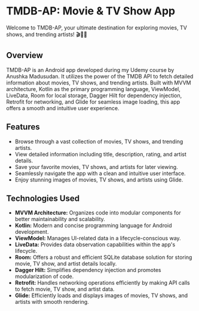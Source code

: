# TMDB-AP: Movie & TV Show App

Welcome to TMDB-AP, your ultimate destination for exploring movies, TV shows, and trending artists! 🎬🍿🎨

## Overview

TMDB-AP is an Android app developed during my Udemy course by Anushka Madusudan. It utilizes the power of the TMDB API to fetch detailed information about movies, TV shows, and trending artists. Built with MVVM architecture, Kotlin as the primary programming language, ViewModel, LiveData, Room for local storage, Dagger Hilt for dependency injection, Retrofit for networking, and Glide for seamless image loading, this app offers a smooth and intuitive user experience.

## Features

- Browse through a vast collection of movies, TV shows, and trending artists.
- View detailed information including title, description, rating, and artist details.
- Save your favorite movies, TV shows, and artists for later viewing.
- Seamlessly navigate the app with a clean and intuitive user interface.
- Enjoy stunning images of movies, TV shows, and artists using Glide.

## Technologies Used

- **MVVM Architecture:** Organizes code into modular components for better maintainability and scalability.
- **Kotlin:** Modern and concise programming language for Android development.
- **ViewModel:** Manages UI-related data in a lifecycle-conscious way.
- **LiveData:** Provides data observation capabilities within the app's lifecycle.
- **Room:** Offers a robust and efficient SQLite database solution for storing movie, TV show, and artist details locally.
- **Dagger Hilt:** Simplifies dependency injection and promotes modularization of code.
- **Retrofit:** Handles networking operations efficiently by making API calls to fetch movie, TV show, and artist data.
- **Glide:** Efficiently loads and displays images of movies, TV shows, and artists with smooth rendering.
